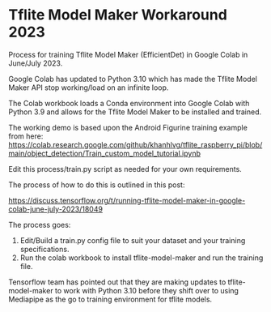 # Tflite Model Maker Workaround 2023
Process for training Tflite Model Maker (EfficientDet) in Google Colab in June/July 2023.

Google Colab has updated to Python 3.10 which has made the Tflite Model Maker API stop working/load on an infinite loop.

The  Colab workbook loads a Conda environment into Google Colab with Python 3.9 and allows for the Tflite Model Maker to be installed and trained.

The working demo is based upon the Android Figurine training example from here:
https://colab.research.google.com/github/khanhlvg/tflite_raspberry_pi/blob/main/object_detection/Train_custom_model_tutorial.ipynb

Edit this process/train.py script as needed for your own requirements.

The process of how to do this is outlined in this post:

https://discuss.tensorflow.org/t/running-tflite-model-maker-in-google-colab-june-july-2023/18049

The process goes:

1. Edit/Build a train.py config file to suit your dataset and your training specifications.
2. Run the colab workbook to install tflite-model-maker and run the training file.

Tensorflow team has pointed out that they are making updates to tflite-model-maker to work with Python 3.10 before they shift over to using Mediapipe as the go to training environment for tflite models.
